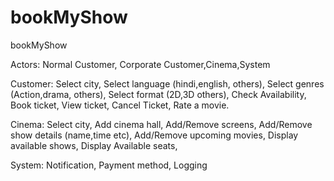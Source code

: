 # bookMyShow
bookMyShow

Actors: Normal Customer, Corporate Customer,Cinema,System

Customer: Select city, Select language (hindi,english, others), Select genres (Action,drama, others), Select format (2D,3D others), Check Availability,
          Book ticket, View ticket, Cancel Ticket, Rate a movie.
         
         
Cinema: Select city, Add cinema hall, Add/Remove screens, Add/Remove show details (name,time etc), Add/Remove upcoming movies, Display available shows, Display Available seats,

System: Notification, Payment method, Logging
